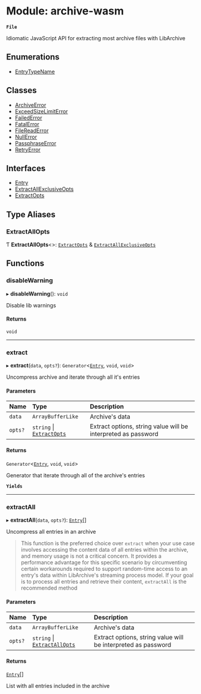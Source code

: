 # Module: archive-wasm

**`File`**

Idiomatic JavaScript API for extracting most archive files with LibArchive

## Enumerations

- [EntryTypeName](../enums/archive_wasm.EntryTypeName.md)

## Classes

- [ArchiveError](../classes/archive_wasm.ArchiveError.md)
- [ExceedSizeLimitError](../classes/archive_wasm.ExceedSizeLimitError.md)
- [FailedError](../classes/archive_wasm.FailedError.md)
- [FatalError](../classes/archive_wasm.FatalError.md)
- [FileReadError](../classes/archive_wasm.FileReadError.md)
- [NullError](../classes/archive_wasm.NullError.md)
- [PassphraseError](../classes/archive_wasm.PassphraseError.md)
- [RetryError](../classes/archive_wasm.RetryError.md)

## Interfaces

- [Entry](../interfaces/archive_wasm.Entry.md)
- [ExtractAllExclusiveOpts](../interfaces/archive_wasm.ExtractAllExclusiveOpts.md)
- [ExtractOpts](../interfaces/archive_wasm.ExtractOpts.md)

## Type Aliases

### ExtractAllOpts

Ƭ **ExtractAllOpts**\<\>: [`ExtractOpts`](../interfaces/archive_wasm.ExtractOpts.md) & [`ExtractAllExclusiveOpts`](../interfaces/archive_wasm.ExtractAllExclusiveOpts.md)

## Functions

### disableWarning

▸ **disableWarning**(): `void`

Disable lib warnings

#### Returns

`void`

---

### extract

▸ **extract**(`data`, `opts?`): `Generator`\<[`Entry`](../interfaces/archive_wasm.Entry.md), `void`, `void`\>

Uncompress archive and iterate through all it's entries

#### Parameters

| Name    | Type                                                                   | Description                                                   |
| :------ | :--------------------------------------------------------------------- | :------------------------------------------------------------ |
| `data`  | `ArrayBufferLike`                                                      | Archive's data                                                |
| `opts?` | `string` \| [`ExtractOpts`](../interfaces/archive_wasm.ExtractOpts.md) | Extract options, string value will be interpreted as password |

#### Returns

`Generator`\<[`Entry`](../interfaces/archive_wasm.Entry.md), `void`, `void`\>

Generator that iterate through all of the archive's entries

**`Yields`**

---

### extractAll

▸ **extractAll**(`data`, `opts?`): [`Entry`](../interfaces/archive_wasm.Entry.md)[]

Uncompress all entries in an archive

> This function is the preferred choice over `extract` when your use case
> involves accessing the content data of all entries within the archive,
> and memory usage is not a critical concern. It provides a performance
> advantage for this specific scenario by circumventing certain workarounds
> required to support random-time access to an entry's data within
> LibArchive's streaming process model. If your goal is to process all
> entries and retrieve their content, `extractAll` is the recommended method

#### Parameters

| Name    | Type                                                           | Description                                                   |
| :------ | :------------------------------------------------------------- | :------------------------------------------------------------ |
| `data`  | `ArrayBufferLike`                                              | Archive's data                                                |
| `opts?` | `string` \| [`ExtractAllOpts`](archive_wasm.md#extractallopts) | Extract options, string value will be interpreted as password |

#### Returns

[`Entry`](../interfaces/archive_wasm.Entry.md)[]

List with all entries included in the archive

